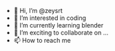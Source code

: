 - 👋 Hi, I’m @zeysrt
- 👀 I’m interested in coding
- 🌱 I’m currently learning blender
- 💞️ I’m exciting to collaborate on ...
- 📫 How to reach me 

<!---
zeysrt/zeysrt is a ✨ special ✨ repository because its `README.md` (this file) appears on your GitHub profile.
You can click the Preview link to take a look at your changes.
--->
